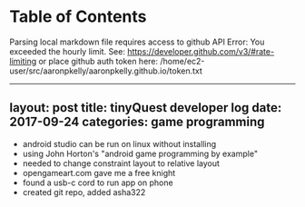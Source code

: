 
Table of Contents
=================

Parsing local markdown file requires access to github API
Error: You exceeded the hourly limit. See: https://developer.github.com/v3/#rate-limiting
or place github auth token here: /home/ec2-user/src/aaronpkelly/aaronpkelly.github.io/token.txt



---
layout: post
title: tinyQuest developer log
date:   2017-09-24
categories: game programming
---

- android studio can be run on linux without installing
- using John Horton's "android game programming by example"
- needed to change constraint layout to relative layout
- opengameart.com gave me a free knight
- found a usb-c cord to run app on phone
- created git repo, added asha322
